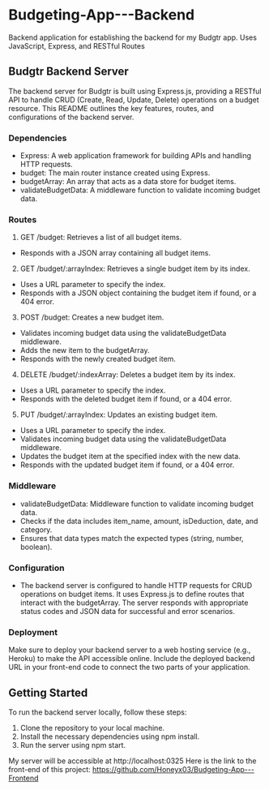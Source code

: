 # Budgeting-App---Backend
Backend application for establishing the backend for my Budgtr app. Uses JavaScript, Express, and RESTful Routes

## Budgtr Backend Server
The backend server for Budgtr is built using Express.js, providing a RESTful API to handle CRUD (Create, Read, Update, Delete) operations on a budget resource. This README outlines the key features, routes, and configurations of the backend server.

### Dependencies
* Express: A web application framework for building APIs and handling HTTP requests.
* budget: The main router instance created using Express.
* budgetArray: An array that acts as a data store for budget items.
* validateBudgetData: A middleware function to validate incoming budget data.

### Routes
1. GET /budget: Retrieves a list of all budget items.
* Responds with a JSON array containing all budget items.

2. GET /budget/:arrayIndex: Retrieves a single budget item by its index.
* Uses a URL parameter to specify the index.
* Responds with a JSON object containing the budget item if found, or a 404 error.

3. POST /budget: Creates a new budget item.
* Validates incoming budget data using the validateBudgetData middleware.
* Adds the new item to the budgetArray.
* Responds with the newly created budget item.

4. DELETE /budget/:indexArray: Deletes a budget item by its index.
* Uses a URL parameter to specify the index.
* Responds with the deleted budget item if found, or a 404 error.
  
5. PUT /budget/:arrayIndex: Updates an existing budget item.
* Uses a URL parameter to specify the index.
* Validates incoming budget data using the validateBudgetData middleware.
* Updates the budget item at the specified index with the new data.
* Responds with the updated budget item if found, or a 404 error.

### Middleware
* validateBudgetData: Middleware function to validate incoming budget data.
* Checks if the data includes item_name, amount, isDeduction, date, and category.
* Ensures that data types match the expected types (string, number, boolean).

### Configuration
* The backend server is configured to handle HTTP requests for CRUD operations on budget items. It uses Express.js to define routes that interact with the budgetArray. The server responds with appropriate status codes and JSON data for successful and error scenarios.

### Deployment
Make sure to deploy your backend server to a web hosting service (e.g., Heroku) to make the API accessible online. Include the deployed backend URL in your front-end code to connect the two parts of your application.

  
## Getting Started
To run the backend server locally, follow these steps:

1. Clone the repository to your local machine.
2. Install the necessary dependencies using npm install.
3. Run the server using npm start.

My server will be accessible at http://localhost:0325
Here is the link to the front-end of this project: https://github.com/Honeyx03/Budgeting-App---Frontend

